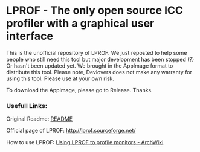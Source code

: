 # LPROF - The only open source ICC profiler with a graphical user interface

This is the unofficial repository of LPROF. We just reposted to help some people who still need this tool but major development has been stopped (?) Or hasn't been updated yet. We brought in the AppImage format to distribute this tool. Please note, Devlovers does not make any warranty for using this tool. Please use at your own risk.

To download the AppImage, please go to Release.
Thanks.



### Usefull Links:

Original Readme: [README](/README)

Official page of LPROF: http://lprof.sourceforge.net/

How to use LPROF: [Using LPROF to profile monitors - ArchWiki](https://wiki.archlinux.org/index.php/Using_LPROF_to_profile_monitors)
